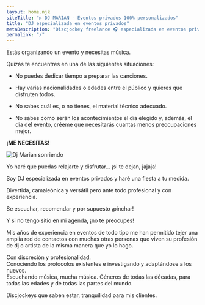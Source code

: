 ```yaml
---
layout: home.njk
siteTitle: "▷ DJ MARIAN - Eventos privados 100% personalizados"
title: "DJ especializada en eventos privados"
metaDescription: "Discjockey freelance 🎧 especializada en eventos privados. Servicio 100% personalizado. ✔️ Equipo audiovisual propio. Música sin etiquetas, Be Water My Friend."
permalink: "/"
---
```


Estás organizando un evento y necesitas música.

Quizás te encuentres en una de las siguientes situaciones:

 - No puedes dedicar tiempo a preparar las canciones.  
  
 - Hay varias nacionalidades o edades entre el público y quieres que disfruten todos.  
  
 - No sabes cuál es, o no tienes, el material técnico adecuado.  
  
 - No sabes como serán los acontecimientos el día elegido y, además, el día del evento, créeme que necesitarás cuantas menos preocupaciones mejor.

**¡ME NECESITAS!**

![Dj Marian sonriendo](/assets/images/sonrie.webp)

Yo haré que puedas relajarte y disfrutar... ¡si te dejan, jajaja!

Soy DJ especializada en eventos privados y haré una fiesta a tu medida.

Divertida, camaleónica y versátil pero ante todo profesional y con experiencia.

Se escuchar, recomendar y por supuesto ¡pinchar!

Y si no tengo sitio en mi agenda, ¡no te preocupes!

Mis años de experiencia en eventos de todo tipo me han permitido tejer una amplia red de contactos con muchas otras personas que viven su profesión de dj o artista de la misma manera que yo lo hago.

Con discreción y profesionalidad.
<br>Conociendo los protocolos existentes e investigando y adaptándose a los nuevos.
<br>Escuchando música, mucha música. Géneros de todas las décadas, para todas las edades y de todas las partes del mundo.

Discjockeys que saben estar, tranquilidad para mis clientes.

